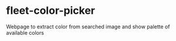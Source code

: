 # fleet-color-picker
Webpage to extract color from searched image and show palette of available colors
